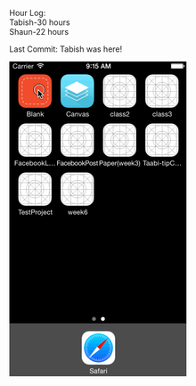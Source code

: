 Hour Log:<br>
Tabish-30 hours <br>
Shaun-22 hours


Last Commit: Tabish was here!


![animated gif](https://github.com/taabi/Blank/blob/master/demo.gif)
